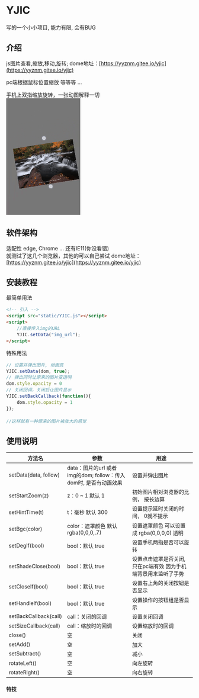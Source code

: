 # YJIC
写的一个小小项目, 能力有限, 会有BUG 
## 介绍
js图片查看,缩放,移动,旋转; 
dome地址：[https://yyznm.gitee.io/yjic](https://yyznm.gitee.io/yjic)

pc端根据鼠标位置缩放 等等等 ...
  
手机上双指缩放旋转，一张动图解释一切  
![img](doc/one.gif)
  
## 软件架构
适配性 edge, Chrome ... 还有IE11(你没看错)  
就测试了这几个浏览器，其他的可以自己尝试
dome地址：[https://yyznm.gitee.io/yjic](https://yyznm.gitee.io/yjic)  

## 安装教程

最简单用法
```html
<!-- 引入 -->
<script src="static/YJIC.js"></script>
<script>
    //直接传入img的URL
    YJIC.setData("img_url");
</script>
```

特殊用法

```js
// 设置并弹出图片, 动画真
YJIC.setData(dom, true);
// 弹出同时让原来的图片变透明
dom.style.opacity = 0
// 关闭回调，关闭后让图片显示
YJIC.setBackCallback(function(){
    dom.style.opacity = 1
});

//这样就有一种原来的图片被放大的感觉
```

## 使用说明

方法名 | 参数 | 用途
---|---|---
setData(data, follow) | data：图片的url 或者 img的dom;   follow：传入dom时, 是否有动画效果 | 设置并弹出图片
setStartZoom(z) | z：0 ~ 1 默认 1 | 初始图片相对浏览器的比例， 按长边算
setHintTime(t) | t：毫秒 默认 300 | 设置提示延时关闭的时间， 0就不提示
setBgc(color) | color：遮罩颜色 默认 rgba(0,0,0,.7) | 设置遮罩颜色 可以设置成 rgba(0,0,0,0) 透明
setDegIf(bool) | bool：默认 true | 设置手机两指是否可以旋转
setShadeClose(bool) | bool：默认 true |  设置点击遮罩是否关闭, 只在pc端有效 因为手机端背景用来监听了手势
setCloseIf(bool) | bool：默认 true | 设置右上角的关闭按钮是否显示
setHandleIf(bool) | bool：默认 true | 设置操作的按钮组是否显示
setBackCallback(call) | call：关闭的回调 | 设置关闭回调
setSizeCallback(call) | call：缩放时的回调  | 设置缩放时的回调
close() | 空 | 关闭
setAdd() | 空 | 加大
setSubtract() | 空 | 减小
rotateLeft() | 空 | 向左旋转
rotateRight() | 空 | 向右旋转


#### 特技

